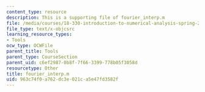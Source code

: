 ```yaml
---
content_type: resource
description: This is a supporting file of fourier_interp.m
file: /media/courses/18-330-introduction-to-numerical-analysis-spring-2012/963c74f0a762dc3e021ca5e47fd3582f_fourier_interp.m
file_type: text/x-objcsrc
learning_resource_types:
- Tools
ocw_type: OCWFile
parent_title: Tools
parent_type: CourseSection
parent_uid: c6ef2987-0b8f-7f66-3399-778b05f3058d
resourcetype: Other
title: fourier_interp.m
uid: 963c74f0-a762-dc3e-021c-a5e47fd3582f
---
```

